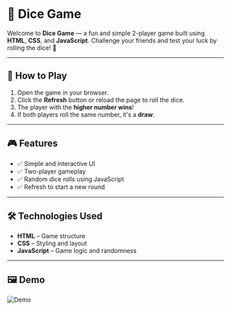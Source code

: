 # 🎲 Dice Game

Welcome to **Dice Game** — a fun and simple 2-player game built using **HTML**, **CSS**, and **JavaScript**. Challenge your friends and test your luck by rolling the dice! 🎯

---

## 🚀 How to Play

1. Open the game in your browser.
2. Click the **Refresh** button or reload the page to roll the dice.
3. The player with the **higher number wins**!
4. If both players roll the same number, it's a **draw**.

---

## 🎮 Features

- ✅ Simple and interactive UI  
- ✅ Two-player gameplay  
- ✅ Random dice rolls using JavaScript  
- ✅ Refresh to start a new round

---

## 🛠️ Technologies Used

- **HTML** – Game structure  
- **CSS** – Styling and layout  
- **JavaScript** – Game logic and randomness  

---

## 🖼 Demo

![Demo](https://github.com/user-attachments/assets/15efaab4-3c9b-46e8-9d23-5e31a02fa1ad)

